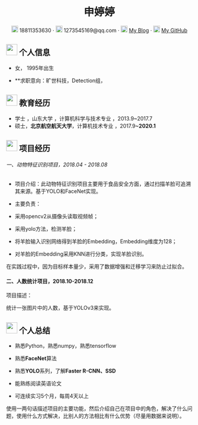  <center>
     <h1>申婷婷</h1>
     <div>
         <span>
             <img src="assets/phone-solid.svg" width="18px">
             18811353630
         </span>
         ·
         <span>
             <img src="assets/envelope-solid.svg" width="18px">
             1273545169@qq.com
         </span>
         ·
         <span>
             <img src="assets/rss-solid.svg" width="18px">
             <a href="https://blog.csdn.net/baidu_27643275">My Blog</a>
         </span>
       ·
         <span>
             <img src="assets/github-brands.svg" width="18px">
             <a href="https://github.com/1273545169">My GitHub</a>
         </span>
     </div>
 </center>
 
  ## <img src="assets/info-circle-solid.svg" width="30px"> 个人信息 

 - 女， 1995年出生
 
 - **求职意向：旷世科技，Detection组，
 

## <img src="assets/graduation-cap-solid.svg" width="30px"> 教育经历

- 学士 ，山东大学 ，计算机科学与技术专业 ，2013.9~2017.7
- 硕士，**北京航空航天大学**，计算机技术专业 ，2017.9~**2020.1**

## <img src="assets/project-diagram-solid.svg" width="30px"> 项目经历

###### 一、动物特征识别项目，2018.04 - 2018.08

- 项目介绍：此动物特征识别项目主要用于食品安全方面，通过扫描羊脸可追溯其来源。基于YOLO和FaceNet实现。

- 主要负责：

 - 采用opencv2从摄像头读取视频帧； 

 - 采用yolo方法，检测羊脸；

 - 将羊脸输入识别网络得到羊脸的Embedding，Embedding维度为128；

 - 对羊脸的Embedding采用KNN进行分类，实现羊脸识别。

在实践过程中，因为目标样本量少，采用了数据增强和迁移学习来防止过拟合。
  
#### 二、人数统计项目，2018.10-2018.12
  
  项目描述： 
  
统计一张图片中的人数，基于YOLOv3来实现。


 ## <img src="assets/tools-solid.svg" width="30px"> 个人总结

 - 熟悉Python，熟悉numpy，熟悉tensorflow 
 
 - 熟悉**FaceNet**算法 
 
 - 熟悉**YOLO**系列，了解**Faster R-CNN、SSD**  
 
 - 能熟练阅读英语论文
 
 - 可连续实习5个月，每周4天以上

  

  使用一两句话描述项目的主要功能，然后介绍自己在项目中的角色，解决了什么问题，使用什么方式解决，比别人的方法相比有什么优势（尽量用数据来说明）。


